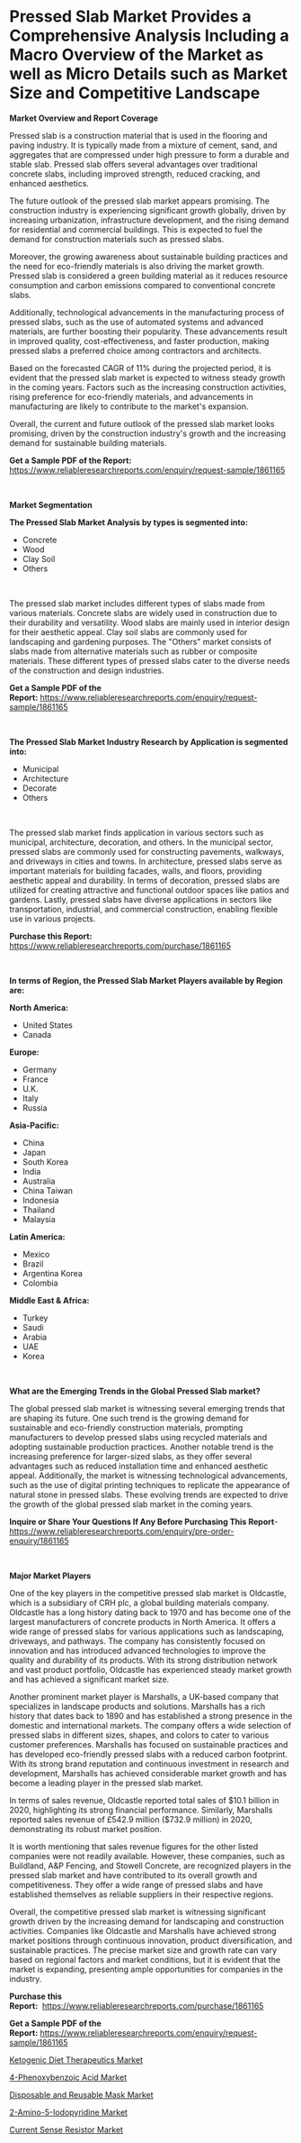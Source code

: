 <p><h1>Pressed Slab Market Provides a Comprehensive Analysis Including a Macro Overview of the Market as well as Micro Details such as Market Size and Competitive Landscape</h1></p><p><strong>Market Overview and Report Coverage</strong></p>
<p><p>Pressed slab is a construction material that is used in the flooring and paving industry. It is typically made from a mixture of cement, sand, and aggregates that are compressed under high pressure to form a durable and stable slab. Pressed slab offers several advantages over traditional concrete slabs, including improved strength, reduced cracking, and enhanced aesthetics.</p><p>The future outlook of the pressed slab market appears promising. The construction industry is experiencing significant growth globally, driven by increasing urbanization, infrastructure development, and the rising demand for residential and commercial buildings. This is expected to fuel the demand for construction materials such as pressed slabs.</p><p>Moreover, the growing awareness about sustainable building practices and the need for eco-friendly materials is also driving the market growth. Pressed slab is considered a green building material as it reduces resource consumption and carbon emissions compared to conventional concrete slabs.</p><p>Additionally, technological advancements in the manufacturing process of pressed slabs, such as the use of automated systems and advanced materials, are further boosting their popularity. These advancements result in improved quality, cost-effectiveness, and faster production, making pressed slabs a preferred choice among contractors and architects.</p><p>Based on the forecasted CAGR of 11% during the projected period, it is evident that the pressed slab market is expected to witness steady growth in the coming years. Factors such as the increasing construction activities, rising preference for eco-friendly materials, and advancements in manufacturing are likely to contribute to the market's expansion.</p><p>Overall, the current and future outlook of the pressed slab market looks promising, driven by the construction industry's growth and the increasing demand for sustainable building materials.</p></p>
<p><strong>Get a Sample PDF of the Report:</strong> <a href="https://www.reliableresearchreports.com/enquiry/request-sample/1861165">https://www.reliableresearchreports.com/enquiry/request-sample/1861165</a></p>
<p>&nbsp;</p>
<p><strong>Market Segmentation</strong></p>
<p><strong>The Pressed Slab Market Analysis by types is segmented into:</strong></p>
<p><ul><li>Concrete</li><li>Wood</li><li>Clay Soil</li><li>Others</li></ul></p>
<p>&nbsp;</p>
<p><p>The pressed slab market includes different types of slabs made from various materials. Concrete slabs are widely used in construction due to their durability and versatility. Wood slabs are mainly used in interior design for their aesthetic appeal. Clay soil slabs are commonly used for landscaping and gardening purposes. The "Others" market consists of slabs made from alternative materials such as rubber or composite materials. These different types of pressed slabs cater to the diverse needs of the construction and design industries.</p></p>
<p><strong>Get a Sample PDF of the Report:</strong>&nbsp;<a href="https://www.reliableresearchreports.com/enquiry/request-sample/1861165">https://www.reliableresearchreports.com/enquiry/request-sample/1861165</a></p>
<p>&nbsp;</p>
<p><strong>The Pressed Slab Market Industry Research by Application is segmented into:</strong></p>
<p><ul><li>Municipal</li><li>Architecture</li><li>Decorate</li><li>Others</li></ul></p>
<p>&nbsp;</p>
<p><p>The pressed slab market finds application in various sectors such as municipal, architecture, decoration, and others. In the municipal sector, pressed slabs are commonly used for constructing pavements, walkways, and driveways in cities and towns. In architecture, pressed slabs serve as important materials for building facades, walls, and floors, providing aesthetic appeal and durability. In terms of decoration, pressed slabs are utilized for creating attractive and functional outdoor spaces like patios and gardens. Lastly, pressed slabs have diverse applications in sectors like transportation, industrial, and commercial construction, enabling flexible use in various projects.</p></p>
<p><strong>Purchase this Report:</strong>&nbsp; <a href="https://www.reliableresearchreports.com/purchase/1861165">https://www.reliableresearchreports.com/purchase/1861165</a></p>
<p>&nbsp;</p>
<p><strong>In terms of Region, the Pressed Slab Market Players available by Region are:</strong></p>
<p>
    <p> <strong> North America: </strong>
        <ul>
            <li>United States</li>
            <li>Canada</li>
        </ul>
        </p> 
    <p> <strong> Europe: </strong>
        <ul>
            <li>Germany</li>
            <li>France</li>
            <li>U.K.</li>
            <li>Italy</li>
            <li>Russia</li>
        </ul>
        </p> 
    <p> <strong> Asia-Pacific: </strong>
        <ul>
            <li>China</li>
            <li>Japan</li>
            <li>South Korea</li>
            <li>India</li>
            <li>Australia</li>
            <li>China Taiwan</li>
            <li>Indonesia</li>
            <li>Thailand</li>
            <li>Malaysia</li>
        </ul>
        </p> 
    <p> <strong> Latin America: </strong>
        <ul>
            <li>Mexico</li>
            <li>Brazil</li>
            <li>Argentina Korea</li>
            <li>Colombia</li>
        </ul>
        </p> 
    <p> <strong> Middle East & Africa: </strong>
        <ul>
            <li>Turkey</li>
            <li>Saudi</li>
            <li>Arabia</li>
            <li>UAE</li>
            <li>Korea</li>
        </ul>
    </p>
    </p>
<p>&nbsp;</p>
<p><strong>What are the Emerging Trends in the Global Pressed Slab market?</strong></p>
<p><p>The global pressed slab market is witnessing several emerging trends that are shaping its future. One such trend is the growing demand for sustainable and eco-friendly construction materials, prompting manufacturers to develop pressed slabs using recycled materials and adopting sustainable production practices. Another notable trend is the increasing preference for larger-sized slabs, as they offer several advantages such as reduced installation time and enhanced aesthetic appeal. Additionally, the market is witnessing technological advancements, such as the use of digital printing techniques to replicate the appearance of natural stone in pressed slabs. These evolving trends are expected to drive the growth of the global pressed slab market in the coming years.</p></p>
<p><strong>Inquire or Share Your Questions If Any Before Purchasing This Report</strong>- <a href="https://www.reliableresearchreports.com/enquiry/pre-order-enquiry/1861165">https://www.reliableresearchreports.com/enquiry/pre-order-enquiry/1861165</a></p>
<p>&nbsp;</p>
<p><strong>Major Market Players</strong></p>
<p><p>One of the key players in the competitive pressed slab market is Oldcastle, which is a subsidiary of CRH plc, a global building materials company. Oldcastle has a long history dating back to 1970 and has become one of the largest manufacturers of concrete products in North America. It offers a wide range of pressed slabs for various applications such as landscaping, driveways, and pathways. The company has consistently focused on innovation and has introduced advanced technologies to improve the quality and durability of its products. With its strong distribution network and vast product portfolio, Oldcastle has experienced steady market growth and has achieved a significant market size.</p><p>Another prominent market player is Marshalls, a UK-based company that specializes in landscape products and solutions. Marshalls has a rich history that dates back to 1890 and has established a strong presence in the domestic and international markets. The company offers a wide selection of pressed slabs in different sizes, shapes, and colors to cater to various customer preferences. Marshalls has focused on sustainable practices and has developed eco-friendly pressed slabs with a reduced carbon footprint. With its strong brand reputation and continuous investment in research and development, Marshalls has achieved considerable market growth and has become a leading player in the pressed slab market.</p><p>In terms of sales revenue, Oldcastle reported total sales of $10.1 billion in 2020, highlighting its strong financial performance. Similarly, Marshalls reported sales revenue of £542.9 million ($732.9 million) in 2020, demonstrating its robust market position.</p><p>It is worth mentioning that sales revenue figures for the other listed companies were not readily available. However, these companies, such as Buildland, A&P Fencing, and Stowell Concrete, are recognized players in the pressed slab market and have contributed to its overall growth and competitiveness. They offer a wide range of pressed slabs and have established themselves as reliable suppliers in their respective regions.</p><p>Overall, the competitive pressed slab market is witnessing significant growth driven by the increasing demand for landscaping and construction activities. Companies like Oldcastle and Marshalls have achieved strong market positions through continuous innovation, product diversification, and sustainable practices. The precise market size and growth rate can vary based on regional factors and market conditions, but it is evident that the market is expanding, presenting ample opportunities for companies in the industry.</p></p>
<p><strong>Purchase this Report:</strong>&nbsp;&nbsp;<a href="https://www.reliableresearchreports.com/purchase/1861165">https://www.reliableresearchreports.com/purchase/1861165</a></p>
<p></p>
<p><strong>Get a Sample PDF of the Report:</strong>&nbsp;<a href="https://www.reliableresearchreports.com/enquiry/request-sample/1861165">https://www.reliableresearchreports.com/enquiry/request-sample/1861165</a></p>
<p><p><a href="https://www.linkedin.com/pulse/decoding-ketogenic-diet-therapeutics-market-deep-dive-ybqtc/">Ketogenic Diet Therapeutics Market</a></p><p><a href="https://github.com/dziulagalemab/Market-Research-Report-List-2/blob/main/4-phenoxybenzoic-acid-market.md">4-Phenoxybenzoic Acid Market</a></p><p><a href="https://www.linkedin.com/pulse/disposable-reusable-mask-market-challenges-opportunities-px7pe/">Disposable and Reusable Mask Market</a></p><p><a href="https://github.com/jonneygiverf/Market-Research-Report-List-2/blob/main/2-amino-5-iodopyridine-market.md">2-Amino-5-Iodopyridine Market</a></p><p><a href="https://www.linkedin.com/pulse/current-sense-resistor-market-research-report-provides-thorough-erd1e/">Current Sense Resistor Market</a></p></p>